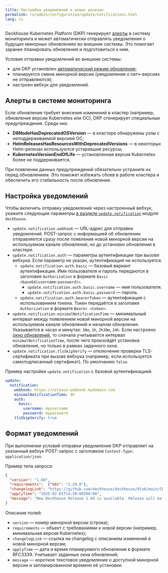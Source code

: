 ```yaml
---
title: Настройка уведомлений о новых релизах
permalink: ru/admin/configuration/update/notifications.html
lang: ru
---
```


Deckhouse Kubernetes Platform (DKP) генерирует [алерты](#алерты-в-системе-мониторинга) в систему мониторинга и может автоматически отправлять уведомления о будущих минорных обновлениях во внешние системы.
Это помогает заранее планировать обновления и подготовиться к ним.

Условия отправки уведомлений во внешние системы:

- для DKP установлен [автоматический режим обновления](configuration.html#автоматическое-обновление);
- планируется смена минорной версии (уведомления о патч-версиях не отправляются);
- настроен вебхук для уведомлений.

## Алерты в системе мониторинга

Если обновление требует внесения изменений в кластер (например, обновление версии Kubernetes или ОС), DKP сгенерирует специальные предупреждения. Среди них:

- **D8NodeHasDeprecatedOSVersion** — в кластере обнаружены узлы с неподдерживаемой версией ОС;
- **HelmReleasesHasResourcesWithDeprecatedVersions** — в некоторых Helm-релизах используются устаревшие ресурсы;
- **KubernetesVersionEndOfLife** — установленная версия Kubernetes более не поддерживается.

При появлении данных предупреждений обязательно устраните их перед обновлением. Это поможет избежать сбоев в работе кластера и обеспечить его стабильность после обновления.

## Настройка уведомлений

Чтобы включить отправку уведомлений через настроенный вебхук,
укажите следующие параметры [в разделе `update.notification`](../../../reference/mc/deckhouse/#parameters-update-notification) модуля `deckhouse`.

- `update.notification.webhook` — URL-адрес для отправки уведомлений. POST-запрос с информацией об обновлении отправляется сразу после появления новой минорной версии на используемом канале обновлений, но до установки обновления в кластере.
- `update.notification.auth` — параметры аутентификации при вызове вебхука. Если параметр не указан, аутентификация не используется.
  - `update.notification.auth.basic` — базовый вариант аутентификации. Имя пользователя и пароль передаются в заголовке `Authorization` в формате `Basic <base64(username:password)>`.
    - `update.notification.auth.basic.username` — имя пользователя.
    - `update.notification.auth.basic.password` — пароль.
  - `update.notification.auth.bearerToken` — аутентификация с использованием токена. Токен передаётся в заголовке `Authorization` в формате `Bearer <token>`.
- `update.notification.minimalNotificationTime` — минимальный интервал между появлением новой минорной версии на используемом канале обновлений и началом обновления. Указывается в часах и минутах: `30m`, `1h`, `2h30m`, `24h`. Если настроено [окно обновлений](configuration.html#окна-обновлений), то сначала учитывается интервал `minimalNotificationTime`, после чего произойдёт установка обновления, но только в рамках заданного окна.
- `update.notification.tlsSkipVerify` — отключение проверки TLS-сертификата при вызове вебхука (например, если используется самоподписанный сертификат). По умолчанию `false`.

Пример настройки `update.notification` с базовой аутентификацией:

```yaml
update:
  notification:
    webhook: https://release-webhook.mydomain.com
    minimalNotificationTime: 4h
    auth:
      basic:
        username: myusername
        password: mypassword
    tlsSkipVerify: true
```

## Формат уведомлений

При выполнении условий отправки уведомления
DKP отправляет на указанный вебхук POST-запрос с заголовком `Content-Type: application/json`.

Пример тела запроса:

```json
{
  "version": "1.68",
  "requirements":  {"k8s": "1.29.0"},
  "changelogLink": "https://github.com/deckhouse/deckhouse/blob/main/CHANGELOG/CHANGELOG-v1.68.md",
  "applyTime": "2025-02-01T14:30:00Z00:00",
  "message": "New Deckhouse Release 1.68 is available. Release will be applied at: Wednesday, 05-Feb-25 14:30:00 UTC"
}
```

Описание полей:

- `version` — номер минорной версии (строка);
- `requirements` — объект с требованиями к новой версии (например, минимальная версия Kubernetes);
- `changelogLink` — ссылка на changelog с описанием изменений в новой минорной версии;
- `applyTime` — дата и время планируемого обновления в формате RFC3339. Учитывает заданные окна обновлений;
- `message` — короткое текстовое уведомление о доступной минорной версии и запланированном времени её установки.
